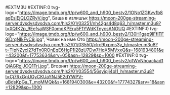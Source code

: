 #EXTM3U
#EXTINF:0 tvg-logo="https://image.tmdb.org/t/p/w600_and_h900_bestv2/1ONo1ZGKvv1b8aqEslEjQLOZRyV.jpg", Баща в излишък
https://moon-200ge-streaming-server.dvsdvsdvsdva.com/hls2/01/03251/nh42gs4d8q63_h/master.m3u8?t=XQfK2p_9EefsaWSF0omdKPEru5F1YWdKTnycsANOUQ
#EXTINF:0 tvg-logo="https://image.tmdb.org/t/p/w600_and_h900_bestv2/130H1gap9lFfiTF9iDrqNIkFvC9.jpg", Човек на име Ото 
https://moon-200ge-streaming-server.dvsdvsdvsdva.com/hls2/01/03550/clrc9txpms3y_h/master.m3u8?t=TIpNZycl27dTn0ROnEqE6HgP1I28zU7Dw7HqX5MVxxQ&s=1681934801&e=43200&f=17753634&srv=05&asn=12829&sp=1000
#EXTINF:0 tvg-logo="https://image.tmdb.org/t/p/w600_and_h900_bestv2/o1WvNhoackad1QiAGRgjJCQ1Trj.jpg", Вторият 
https://moon-200ge-streaming-server.dvsdvsdvsdva.com/hls2/01/03554/56syiqji4ol1_h/master.m3u8?t=Cj7RxGqUGyCKUaYNJ5E2dYWPV-uBdsKpGa_T_moMMQk&s=1681940300&e=43200&f=17774327&srv=18&asn=12829&sp=1000






